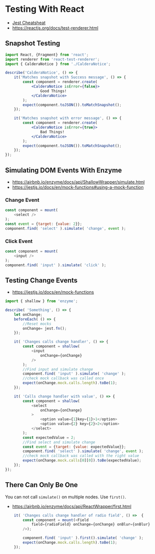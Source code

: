 
# Testing With React

* [Jest Cheatsheat](https://devhints.io/jest)
* https://reactjs.org/docs/test-renderer.html



## Snapshot Testing


```jsx
import React, {Fragment} from 'react';
import renderer from 'react-test-renderer';
import { CalderaNotice } from './CalderaNotice';

describe('CalderaNotice', () => {
	it('Matches snapshot with Success message', () => {
		const component = renderer.create(
			<CalderaNotice isError={false}>
				Good Things!
			</CalderaNotice>
		);
		expect(component.toJSON()).toMatchSnapshot();
	});

	it('Matches snapshot with error message', () => {
		const component = renderer.create(
			<CalderaNotice isError={true}>
				Bad Things!
			</CalderaNotice>
		);
		expect(component.toJSON()).toMatchSnapshot();
	});
});

```

## Simulating DOM Events With Enzyme
* https://airbnb.io/enzyme/docs/api/ShallowWrapper/simulate.html
* https://jestjs.io/docs/en/mock-functions#using-a-mock-function
### Change Event
```js
const component = mount(
    <select />
);
const event = {target: {value: 2}};
component.find( 'select' ).simulate( 'change', event );
```
### Click Event
```js
const component = mount(
    <input />
);
component.find( 'input' ).simulate( 'click' );
```

## Testing Change Events
* https://jestjs.io/docs/en/mock-functions

```js
import { shallow } from 'enzyme';

describe( 'Something', () => {
	let onChange;
	beforeEach( () => {
		//Reset mocks
		onChange= jest.fn();
	});

	it( 'Changes calls change handler', () => {
		const component = shallow(
			<input
				onChange={onChange}
			/>
		);
		//Find input and simulate change
		component.find( 'input' ).simulate( 'change' );
		//check mock callback was called once
		expect(onChange.mock.calls.length).toBe(1);
	});

	it( 'Calls change handler with value', () => {
		const component = shallow(
			<select
				onChange={onChange}
			>
				<option value={1}key={1}>1</option>
				<option value={2} key={2}>2</option>
			</select>
		);
		const expectedValue = 2;
		//Find select and simulate change
		const event = {target: {value: expectedValue}};
		component.find( 'select' ).simulate( 'change', event );
		//check mock callback was called with the right value
		expect(onChange.mock.calls[0][0]).toBe(expectedValue);
	});
});


```

## There Can Only Be One
You can not call `simulate()` on multiple nodes. Use `first()`.

* https://airbnb.io/enzyme/docs/api/ReactWrapper/first.html

```js
	it( 'Changes calls change handler of radio field', () =>  {
		const component = mount(<Field
			field={radioField} onChange={onChange} onBlur={onBlur}
		/>);

		component.find( 'input' ).first().simulate( 'change' );
		expect(onChange.mock.calls.length).toBe(1);
	});
```
